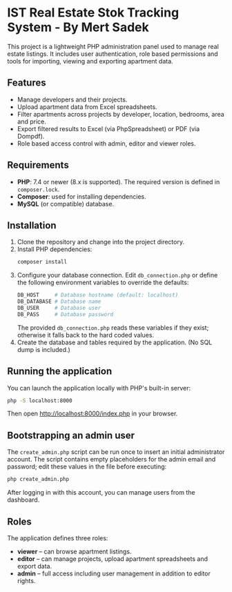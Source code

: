 # IST Real Estate Stok Tracking System - By Mert Sadek

This project is a lightweight PHP administration panel used to manage real estate
listings. It includes user authentication, role based permissions and tools for
importing, viewing and exporting apartment data.

## Features

- Manage developers and their projects.
- Upload apartment data from Excel spreadsheets.
- Filter apartments across projects by developer, location, bedrooms, area and price.
- Export filtered results to Excel (via PhpSpreadsheet) or PDF (via Dompdf).
- Role based access control with admin, editor and viewer roles.

## Requirements

- **PHP**: 7.4 or newer (8.x is supported). The required version is defined in `composer.lock`.
- **Composer**: used for installing dependencies.
- **MySQL** (or compatible) database.

## Installation

1. Clone the repository and change into the project directory.
2. Install PHP dependencies:
   ```bash
   composer install
   ```
3. Configure your database connection. Edit `db_connection.php` or define the following environment variables to override the defaults:
   ```bash
   DB_HOST     # Database hostname (default: localhost)
   DB_DATABASE # Database name
   DB_USER     # Database user
   DB_PASS     # Database password
   ```
   The provided `db_connection.php` reads these variables if they exist; otherwise it falls back to the hard coded values.
4. Create the database and tables required by the application. (No SQL dump is included.)

## Running the application

You can launch the application locally with PHP's built-in server:

```bash
php -S localhost:8000
```

Then open [http://localhost:8000/index.php](http://localhost:8000/index.php) in your browser.

## Bootstrapping an admin user

The `create_admin.php` script can be run once to insert an initial administrator account. The script contains empty placeholders for the admin email and password; edit these values in the file before executing:

```bash
php create_admin.php
```

After logging in with this account, you can manage users from the dashboard.


## Roles

The application defines three roles:

- **viewer** – can browse apartment listings.
- **editor** – can manage projects, upload apartment spreadsheets and export data.
- **admin** – full access including user management in addition to editor rights.

